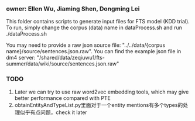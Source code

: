 ### owner: Ellen Wu, Jiaming Shen, Dongming Lei

This folder contains scripts to generate input files for FTS model (KDD trial). To run, simply change the corpus (data) name in dataProcess.sh and run ./dataProcess.sh

You may need to provide a raw json source file: "../../data/{corpus name}/source/sentences.json.raw". You can find the example json file in dm4 server: "/shared/data/zeqiuwu1/fts-summer/data/wiki/source/sentences.json.raw"


### TODO

1. Later we can try to use raw word2vec embedding tools, which may give better performance compared with PTE
2. obtainEntityAndTypeList.py里面对于一个entity mentions有多个types的处理似乎有点问题，check it later


